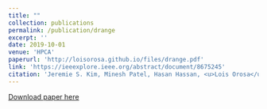 ```yaml
---
title: ""
collection: publications
permalink: /publication/drange
excerpt: ''
date: 2019-10-01
venue: 'HPCA'
paperurl: 'http://loisorosa.github.io/files/drange.pdf'
link: 'https://ieeexplore.ieee.org/abstract/document/8675245'
citation: 'Jeremie S. Kim, Minesh Patel, Hasan Hassan, <u>Lois Orosa</u>, and Onur Mutlu. <b>"D-RaNGe: Using commodity DRAM devices to generate true random numbers with low latency and high throughput."</b> In IEEE International Symposium on High Performance Computer Architecture (HPCA), 2019.'
---
```

[Download paper here](http://loisorosa.github.io/files/drange.pdf)

